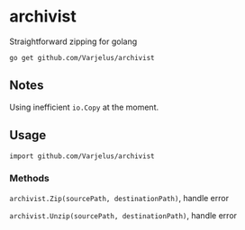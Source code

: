 # archivist
Straightforward zipping for golang

`go get github.com/Varjelus/archivist`


## Notes
Using inefficient `io.Copy` at the moment.

## Usage
`import github.com/Varjelus/archivist`

### Methods
`archivist.Zip(sourcePath, destinationPath)`, handle error

`archivist.Unzip(sourcePath, destinationPath)`, handle error
